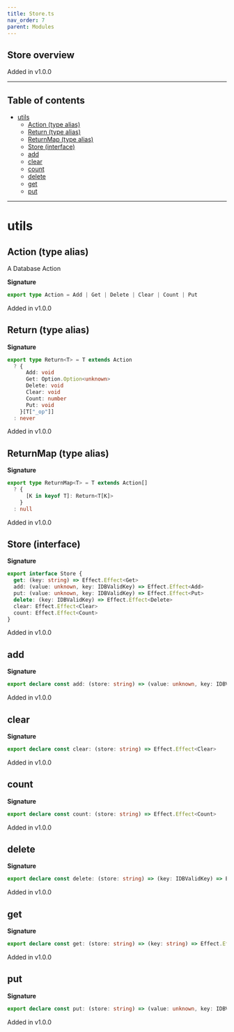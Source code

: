 ```yaml
---
title: Store.ts
nav_order: 7
parent: Modules
---
```


## Store overview

Added in v1.0.0

---

<h2 class="text-delta">Table of contents</h2>

- [utils](#utils)
  - [Action (type alias)](#action-type-alias)
  - [Return (type alias)](#return-type-alias)
  - [ReturnMap (type alias)](#returnmap-type-alias)
  - [Store (interface)](#store-interface)
  - [add](#add)
  - [clear](#clear)
  - [count](#count)
  - [delete](#delete)
  - [get](#get)
  - [put](#put)

---

# utils

## Action (type alias)

A Database Action

**Signature**

```ts
export type Action = Add | Get | Delete | Clear | Count | Put
```

Added in v1.0.0

## Return (type alias)

**Signature**

```ts
export type Return<T> = T extends Action
  ? {
      Add: void
      Get: Option.Option<unknown>
      Delete: void
      Clear: void
      Count: number
      Put: void
    }[T["_op"]]
  : never
```

Added in v1.0.0

## ReturnMap (type alias)

**Signature**

```ts
export type ReturnMap<T> = T extends Action[]
  ? {
      [K in keyof T]: Return<T[K]>
    }
  : null
```

Added in v1.0.0

## Store (interface)

**Signature**

```ts
export interface Store {
  get: (key: string) => Effect.Effect<Get>
  add: (value: unknown, key: IDBValidKey) => Effect.Effect<Add>
  put: (value: unknown, key: IDBValidKey) => Effect.Effect<Put>
  delete: (key: IDBValidKey) => Effect.Effect<Delete>
  clear: Effect.Effect<Clear>
  count: Effect.Effect<Count>
}
```

Added in v1.0.0

## add

**Signature**

```ts
export declare const add: (store: string) => (value: unknown, key: IDBValidKey) => Effect.Effect<Add>
```

Added in v1.0.0

## clear

**Signature**

```ts
export declare const clear: (store: string) => Effect.Effect<Clear>
```

Added in v1.0.0

## count

**Signature**

```ts
export declare const count: (store: string) => Effect.Effect<Count>
```

Added in v1.0.0

## delete

**Signature**

```ts
export declare const delete: (store: string) => (key: IDBValidKey) => Effect.Effect<Delete, never, never>
```

Added in v1.0.0

## get

**Signature**

```ts
export declare const get: (store: string) => (key: string) => Effect.Effect<Get, never, never>
```

Added in v1.0.0

## put

**Signature**

```ts
export declare const put: (store: string) => (value: unknown, key: IDBValidKey) => Effect.Effect<Put>
```

Added in v1.0.0
